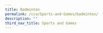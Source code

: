 ```yaml
---
title: Badminton
permalink: /cca/Sports-and-Games/badminton/
description: ""
third_nav_title: Sports and Games
---
```

